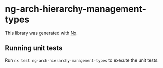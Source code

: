 # ng-arch-hierarchy-management-types

This library was generated with [Nx](https://nx.dev).

## Running unit tests

Run `nx test ng-arch-hierarchy-management-types` to execute the unit tests.
